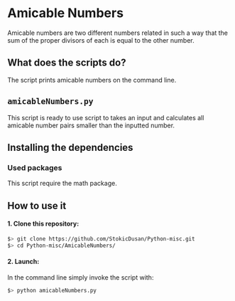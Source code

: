 # Amicable Numbers

Amicable numbers are two different numbers related in such a way that the sum of the proper divisors of each is equal to the other number.

## What does the scripts do?
The script prints amicable numbers on the command line.

## `amicableNumbers.py`
This script is ready to use script to takes an input and calculates all amicable number pairs smaller than the inputted number.

## Installing the dependencies

### Used packages
This script require the math package.

## How to use it
#### 1. Clone this repository:
```zsh
$> git clone https://github.com/StokicDusan/Python-misc.git
$> cd Python-misc/AmicableNumbers/
```
#### 2. Launch:
In the command line simply invoke the script with:
```zsh
$> python amicableNumbers.py
```
